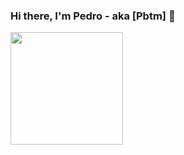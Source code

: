 ### Hi there, I'm Pedro - aka [Pbtm] 👋

<div align="left">
  <a href="https://github.com/Pbtm999">
  <img height="180em" src="https://github-readme-stats.vercel.app/api?username=Pbtm999&show_icons=true&theme=github_dark&include_all_commits=true&count_private=true"/>
</div>

